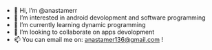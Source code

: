 - 👋 Hi, I’m @anastamerr
- 👀 I’m interested in android devolopment and software programming
- 🌱 I’m currently learning dynamic programming
- 💞️ I’m looking to collaborate on apps devolopment
- 📫 You can email me on: anastamer136@gmail.com !

<!---
anastamerr/anastamerr is a ✨ special ✨ repository because its `README.md` (this file) appears on your GitHub profile.
You can click the Preview link to take a look at your changes.
--->
